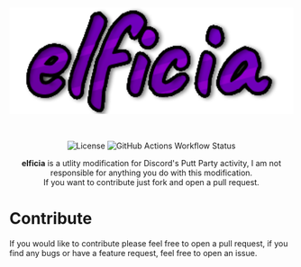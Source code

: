 <div align="center">
  <br />
    <p>
      <img src="https://raw.githubusercontent.com/zastlx/elficia/main/logo.png" width="600" alt="elficia" />
    </p>
  <br />
  <p>
    <img src="https://img.shields.io/static/v1?label=license&message=MIT&color=orange&logo=creative%20commons&logoColor=white" alt="License" />
    <img alt="GitHub Actions Workflow Status" src="https://img.shields.io/github/actions/workflow/status/zastlx/elficia/build.yml">
  </p>
  <p>
    <b>elficia</b> is a utlity modification for Discord's Putt Party activity, I am not responsible for anything you do with this modification.<br/>
If you want to contribute just fork and open a pull request.
  </p>
</div>

# Contribute
If you would like to contribute please feel free to open a pull request, if you find any bugs or have a feature request, feel free to open an issue.

<!--- # Preview
add images of client after there is a decent amt of modules
--->
